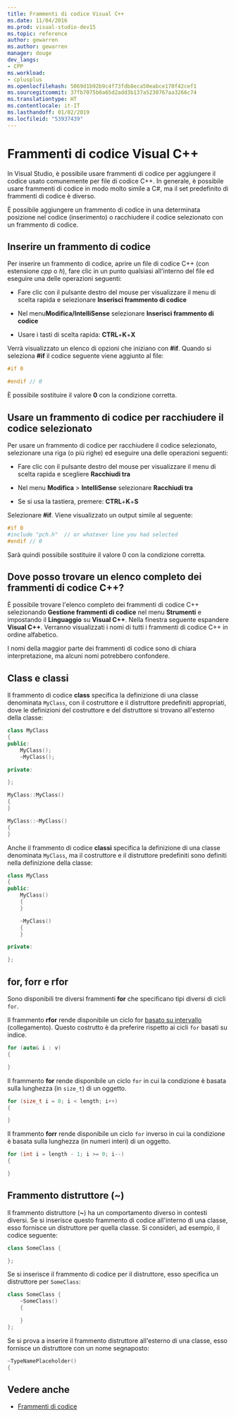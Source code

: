 ```yaml
---
title: Frammenti di codice Visual C++
ms.date: 11/04/2016
ms.prod: visual-studio-dev15
ms.topic: reference
author: gewarren
ms.author: gewarren
manager: douge
dev_langs:
- CPP
ms.workload:
- cplusplus
ms.openlocfilehash: 5069d1b92b9c4f73fdb8eca50eabce170f42cef1
ms.sourcegitcommit: 37fb7075b0a65d2add3b137a5230767aa3266c74
ms.translationtype: HT
ms.contentlocale: it-IT
ms.lasthandoff: 01/02/2019
ms.locfileid: "53937439"
---
```

# <a name="visual-c-code-snippets"></a>Frammenti di codice Visual C++

In Visual Studio, è possibile usare frammenti di codice per aggiungere il codice usato comunemente per file di codice C++. In generale, è possibile usare frammenti di codice in modo molto simile a C#, ma il set predefinito di frammenti di codice è diverso.

È possibile aggiungere un frammento di codice in una determinata posizione nel codice (inserimento) o racchiudere il codice selezionato con un frammento di codice.

## <a name="insert-a-code-snippet"></a>Inserire un frammento di codice

Per inserire un frammento di codice, aprire un file di codice C++ (con estensione *cpp* o *h*), fare clic in un punto qualsiasi all'interno del file ed eseguire una delle operazioni seguenti:

- Fare clic con il pulsante destro del mouse per visualizzare il menu di scelta rapida e selezionare **Inserisci frammento di codice**

- Nel menu**Modifica/IntelliSense** selezionare **Inserisci frammento di codice**

- Usare i tasti di scelta rapida: **CTRL**+**K**+**X**

Verrà visualizzato un elenco di opzioni che iniziano con **#if**. Quando si seleziona **#if** il codice seguente viene aggiunto al file:

```cpp
#if 0

#endif // 0
```

È possibile sostituire il valore **0** con la condizione corretta.

## <a name="use-a-code-snippet-to-surround-selected-code"></a>Usare un frammento di codice per racchiudere il codice selezionato

Per usare un frammento di codice per racchiudere il codice selezionato, selezionare una riga (o più righe) ed eseguire una delle operazioni seguenti:

- Fare clic con il pulsante destro del mouse per visualizzare il menu di scelta rapida e scegliere **Racchiudi tra**

- Nel menu **Modifica** > **IntelliSense** selezionare **Racchiudi tra**

- Se si usa la tastiera, premere: **CTRL**+**K**+**S**

Selezionare **#if**. Viene visualizzato un output simile al seguente:

```cpp
#if 0
#include "pch.h"  // or whatever line you had selected
#endif // 0
```

Sarà quindi possibile sostituire il valore 0 con la condizione corretta.

## <a name="where-can-i-find-a-complete-list-of-the-c-code-snippets"></a>Dove posso trovare un elenco completo dei frammenti di codice C++?

È possibile trovare l'elenco completo dei frammenti di codice C++ selezionando **Gestione frammenti di codice** nel menu **Strumenti** e impostando il **Linguaggio** su **Visual C++**. Nella finestra seguente espandere **Visual C++**. Verranno visualizzati i nomi di tutti i frammenti di codice C++ in ordine alfabetico.

I nomi della maggior parte dei frammenti di codice sono di chiara interpretazione, ma alcuni nomi potrebbero confondere.

## <a name="class-vs-classi"></a>Class e classi

Il frammento di codice **class** specifica la definizione di una classe denominata `MyClass`, con il costruttore e il distruttore predefiniti appropriati, dove le definizioni del costruttore e del distruttore si trovano all'esterno della classe:

```cpp
class MyClass
{
public:
    MyClass();
    ~MyClass();

private:

};

MyClass::MyClass()
{
}

MyClass::~MyClass()
{
}
```

Anche il frammento di codice **classi** specifica la definizione di una classe denominata `MyClass`, ma il costruttore e il distruttore predefiniti sono definiti nella definizione della classe:

```cpp
class MyClass
{
public:
    MyClass()
    {
    }

    ~MyClass()
    {
    }

private:

};
```

## <a name="for-vs-forr-vs-rfor"></a>for, forr e rfor

Sono disponibili tre diversi frammenti **for** che specificano tipi diversi di cicli `for`.

Il frammento **rfor** rende disponibile un ciclo for [basato su intervallo](/cpp/cpp/range-based-for-statement-cpp) (collegamento). Questo costrutto è da preferire rispetto ai cicli `for` basati su indice.

```cpp
for (auto& i : v)
{

}
```

Il frammento **for** rende disponibile un ciclo `for` in cui la condizione è basata sulla lunghezza (in `size_t`) di un oggetto.

```cpp
for (size_t i = 0; i < length; i++)
{

}
```

Il frammento **forr** rende disponibile un ciclo `for` inverso in cui la condizione è basata sulla lunghezza (in numeri interi) di un oggetto.

```cpp
for (int i = length - 1; i >= 0; i--)
{

}
```

## <a name="the-destructor-snippet-"></a>Frammento distruttore (~)

Il frammento distruttore (**~**) ha un comportamento diverso in contesti diversi. Se si inserisce questo frammento di codice all'interno di una classe, esso fornisce un distruttore per quella classe. Si consideri, ad esempio, il codice seguente:

```cpp
class SomeClass {

};
```

Se si inserisce il frammento di codice per il distruttore, esso specifica un distruttore per `SomeClass`:

```cpp
class SomeClass {
    ~SomeClass()
    {

    }
};
```

Se si prova a inserire il frammento distruttore all'esterno di una classe, esso fornisce un distruttore con un nome segnaposto:

```cpp
~TypeNamePlaceholder()
{
```

## <a name="see-also"></a>Vedere anche

- [Frammenti di codice](../ide/code-snippets.md)